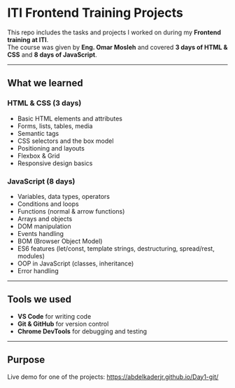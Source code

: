 # ITI Frontend Training Projects

This repo includes the tasks and projects I worked on during my **Frontend training at ITI**.  
The course was given by **Eng. Omar Mosleh** and covered **3 days of HTML & CSS** and **8 days of JavaScript**.

---

## What we learned

### HTML & CSS (3 days)
- Basic HTML elements and attributes  
- Forms, lists, tables, media  
- Semantic tags  
- CSS selectors and the box model  
- Positioning and layouts  
- Flexbox & Grid  
- Responsive design basics  

### JavaScript (8 days)
- Variables, data types, operators  
- Conditions and loops  
- Functions (normal & arrow functions)  
- Arrays and objects  
- DOM manipulation  
- Events handling  
- BOM (Browser Object Model)  
- ES6 features (let/const, template strings, destructuring, spread/rest, modules)  
- OOP in JavaScript (classes, inheritance)  
- Error handling  

---

## Tools we used
- **VS Code** for writing code  
- **Git & GitHub** for version control  
- **Chrome DevTools** for debugging and testing  

---

## Purpose
Live demo for one of the projects: https://abdelkaderjr.github.io/Day1-git/
